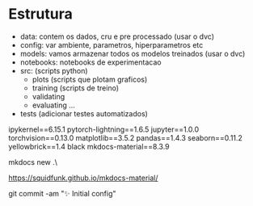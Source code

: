 # Estrutura

- data: contem os dados, cru e pre processado (usar o dvc)
- config: var ambiente, parametros, hiperparametros etc
- models: vamos armazenar todos os modelos treinados (usar o dvc)
- notebooks: notebooks de experimentacao
- src: (scripts python)
    - plots (scripts que plotam graficos)
    - training (scripts de treino)
    - validating
    - evaluating
    ...
- tests (adicionar testes automatizados)


ipykernel==6.15.1
pytorch-lightning==1.6.5
jupyter==1.0.0
torchvision==0.13.0
matplotlib==3.5.2
pandas==1.4.3
seaborn==0.11.2
yellowbrick==1.4
black
mkdocs-material==8.3.9

mkdocs new .\

https://squidfunk.github.io/mkdocs-material/

git commit -am ":sparkles: Initial config"
